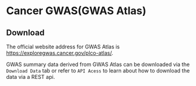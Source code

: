# Cancer GWAS(GWAS Atlas)

## Download

The official website address for GWAS Atlas is https://exploregwas.cancer.gov/plco-atlas/.

GWAS summary data derived from GWAS Atlas can be downloaded via the `Download Data` tab or refer to `API Acess` to learn about how to download the data via a REST api.